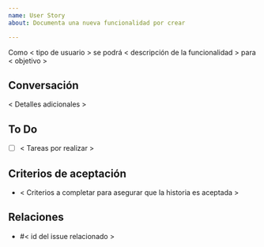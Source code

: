 ```yaml
---
name: User Story
about: Documenta una nueva funcionalidad por crear

---
```


Como < tipo de usuario > se podrá < descripción de la funcionalidad > para < objetivo >

## Conversación
< Detalles adicionales >

## To Do
- [ ] < Tareas por realizar >

## Criterios de aceptación
- < Criterios a completar para asegurar que la historia es aceptada >

## Relaciones
- #< id del issue relacionado >
